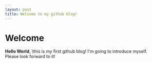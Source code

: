 ```yaml
---
layout: post
title: Welcome to my github blog!
---
```


# Welcome

**Hello World**, \this is my first github blog!
I'm going to introduce myself.
Please look forward to it!
